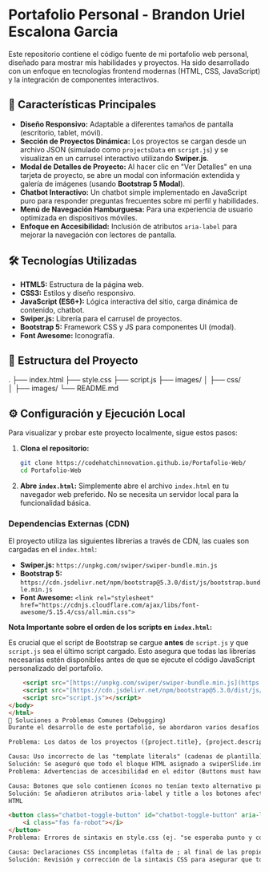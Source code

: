 # Portafolio Personal - Brandon Uriel Escalona Garcia

Este repositorio contiene el código fuente de mi portafolio web personal, diseñado para mostrar mis habilidades y proyectos. Ha sido desarrollado con un enfoque en tecnologías frontend modernas (HTML, CSS, JavaScript) y la integración de componentes interactivos.

## 🚀 Características Principales
* **Diseño Responsivo:** Adaptable a diferentes tamaños de pantalla (escritorio, tablet, móvil).
* **Sección de Proyectos Dinámica:** Los proyectos se cargan desde un archivo JSON (simulado como `projectsData` en `script.js`) y se visualizan en un carrusel interactivo utilizando **Swiper.js**.
* **Modal de Detalles de Proyecto:** Al hacer clic en "Ver Detalles" en una tarjeta de proyecto, se abre un modal con información extendida y galería de imágenes (usando **Bootstrap 5 Modal**).
* **Chatbot Interactivo:** Un chatbot simple implementado en JavaScript puro para responder preguntas frecuentes sobre mi perfil y habilidades.
* **Menú de Navegación Hamburguesa:** Para una experiencia de usuario optimizada en dispositivos móviles.
* **Enfoque en Accesibilidad:** Inclusión de atributos `aria-label` para mejorar la navegación con lectores de pantalla.

## 🛠️ Tecnologías Utilizadas
* **HTML5:** Estructura de la página web.
* **CSS3:** Estilos y diseño responsivo.
* **JavaScript (ES6+):** Lógica interactiva del sitio, carga dinámica de contenido, chatbot.
* **Swiper.js:** Librería para el carrusel de proyectos.
* **Bootstrap 5:** Framework CSS y JS para componentes UI (modal).
* **Font Awesome:** Iconografía.

## 📁 Estructura del Proyecto
.
├── index.html
├── style.css
├── script.js
├── images/
│   ├── css/        
│   ├── images/
└── README.md


## ⚙️ Configuración y Ejecución Local
Para visualizar y probar este proyecto localmente, sigue estos pasos:

1.  **Clona el repositorio:**
    ```bash
    git clone https://codehatchinnovation.github.io/Portafolio-Web/
    cd Portafolio-Web
    ```
2.  **Abre `index.html`:** Simplemente abre el archivo `index.html` en tu navegador web preferido. No se necesita un servidor local para la funcionalidad básica.

### Dependencias Externas (CDN)

El proyecto utiliza las siguientes librerías a través de CDN, las cuales son cargadas en el `index.html`:

* **Swiper.js:** `https://unpkg.com/swiper/swiper-bundle.min.js`
* **Bootstrap 5:** `https://cdn.jsdelivr.net/npm/bootstrap@5.3.0/dist/js/bootstrap.bundle.min.js`
* **Font Awesome:** `<link rel="stylesheet" href="https://cdnjs.cloudflare.com/ajax/libs/font-awesome/5.15.4/css/all.min.css">`

**Nota Importante sobre el orden de los scripts en `index.html`:**

Es crucial que el script de Bootstrap se cargue **antes** de `script.js` y que `script.js` sea el último script cargado. Esto asegura que todas las librerías necesarias estén disponibles antes de que se ejecute el código JavaScript personalizado del portafolio.

```html
    <script src="[https://unpkg.com/swiper/swiper-bundle.min.js](https://unpkg.com/swiper/swiper-bundle.min.js)"></script>
    <script src="[https://cdn.jsdelivr.net/npm/bootstrap@5.3.0/dist/js/bootstrap.bundle.min.js](https://cdn.jsdelivr.net/npm/bootstrap@5.3.0/dist/js/bootstrap.bundle.min.js)"></script>
    <script src="script.js"></script>
</body>
</html>
🐛 Soluciones a Problemas Comunes (Debugging)
Durante el desarrollo de este portafolio, se abordaron varios desafíos comunes de frontend:

Problema: Los datos de los proyectos ({project.title}, {project.description}) no se mostraban correctamente en las tarjetas de Swiper, apareciendo como texto literal.

Causa: Uso incorrecto de las "template literals" (cadenas de plantilla). Faltaban las comillas invertidas (backticks `) que encierran el HTML dinámico o se usaban comillas simples/dobles. Además, la propiedad thumbnail en project.thumbnail no se estaba interpretando correctamente para la vista principal.
Solución: Se aseguró que todo el bloque HTML asignado a swiperSlide.innerHTML esté envuelto en comillas invertidas. Se cambió la fuente de la imagen de la tarjeta principal de project.thumbnail a project.images[0] para garantizar la correcta visualización de las miniaturas.
Problema: Advertencias de accesibilidad en el editor (Buttons must have discernible text).

Causa: Botones que solo contienen íconos no tenían texto alternativo para lectores de pantalla.
Solución: Se añadieron atributos aria-label y title a los botones afectados (ej. el botón del chatbot, botones de cerrar modal) para proporcionar una descripción accesible.
HTML

<button class="chatbot-toggle-button" id="chatbot-toggle-button" aria-label="Abrir Chatbot" title="Abrir Chatbot">
    <i class="fas fa-robot"></i>
</button>
Problema: Errores de sintaxis en style.css (ej. "se esperaba punto y coma", "se esperaba un selector o una regla").

Causa: Declaraciones CSS incompletas (falta de ; al final de las propiedades) o comentarios mal cerrados.
Solución: Revisión y corrección de la sintaxis CSS para asegurar que todas las propiedades terminen con punto y coma y que los comentarios multilinea (/* ... */) estén correctamente formados.
